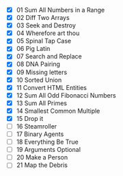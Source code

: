 - [x] 01 Sum All Numbers in a Range
- [x] 02 Diff Two Arrays
- [x] 03 Seek and Destroy
- [x] 04 Wherefore art thou
- [x] 05 Spinal Tap Case
- [x] 06 Pig Latin
- [x] 07 Search and Replace
- [x] 08 DNA Pairing
- [x] 09 Missing letters
- [x] 10 Sorted Union
- [x] 11 Convert HTML Entities
- [x] 12 Sum All Odd Fibonacci Numbers
- [x] 13 Sum All Primes
- [x] 14 Smallest Common Multiple
- [x] 15 Drop it
- [ ] 16 Steamroller
- [ ] 17 Binary Agents
- [ ] 18 Everything Be True
- [ ] 19 Arguments Optional
- [ ] 20 Make a Person
- [ ] 21 Map the Debris
